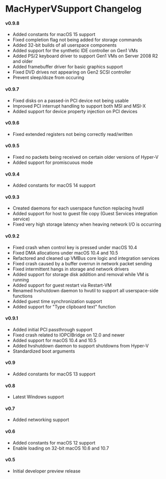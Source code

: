 MacHyperVSupport Changelog
============================
#### v0.9.8
- Added constants for macOS 15 support
- Fixed completion flag not being added for storage commands
- Added 32-bit builds of all userspace components
- Added support for the synthetic IDE controller on Gen1 VMs
- Added PS/2 keyboard driver to support Gen1 VMs on Server 2008 R2 and older
- Added framebuffer driver for basic graphics support
- Fixed DVD drives not appearing on Gen2 SCSI controller
- Prevent sleep/doze from occuring

#### v0.9.7
- Fixed disks on a passed-in PCI device not being usable
- Improved PCI interrupt handling to support both MSI and MSI-X
- Added support for device property injection on PCI devices

#### v0.9.6
- Fixed extended registers not being correctly read/written

#### v0.9.5
- Fixed no packets being received on certain older versions of Hyper-V
- Added support for promiscuous mode

#### v0.9.4
- Added constants for macOS 14 support

#### v0.9.3
- Created daemons for each userspace function replacing hvutil
- Added support for host to guest file copy (Guest Services integration service)
- Fixed very high storage latency when heaving network I/O is occurring

#### v0.9.2
- Fixed crash when control key is pressed under macOS 10.4
- Fixed DMA allocations under macOS 10.4 and 10.5
- Refactored and cleaned up VMBus core logic and integration services
- Fixed crash caused by a buffer overrun in network packet sending
- Fixed intermittent hangs in storage and network drivers
- Added support for storage disk addition and removal while VM is running
- Added support for guest restart via Restart-VM
- Renamed hvshutdown daemon to hvutil to support all userspace-side functions
- Added guest time synchronization support
- Added support for "Type clipboard text" function

#### v0.9.1
- Added initial PCI passthrough support
- Fixed crash related to IOPCIBridge on 12.0 and newer
- Added support for macOS 10.4 and 10.5
- Added hvshutdown daemon to support shutdowns from Hyper-V
- Standardized boot arguments

#### v0.9
- Added constants for macOS 13 support

#### v0.8
- Latest Windows support

#### v0.7
- Added networking support

#### v0.6
- Added constants for macOS 12 support
- Enable loading on 32-bit macOS 10.6 and 10.7

#### v0.5
- Initial developer preview release
